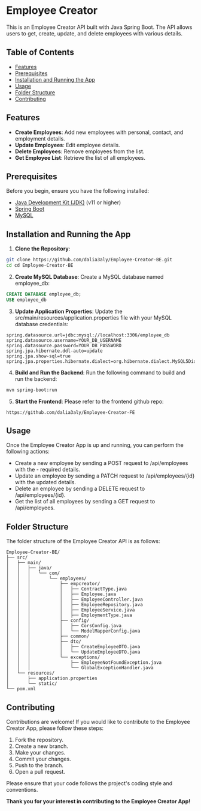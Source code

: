 # Employee Creator

This is an Employee Creator API built with Java Spring Boot. The API allows users to get, create, update, and delete employees with various details.

## Table of Contents

- [Features](#features)
- [Prerequisites](#prerequisites)
- [Installation and Running the App](#installation-and-running-the-app)
- [Usage](#usage)
- [Folder Structure](#folder-structure)
- [Contributing](#contributing)

## Features

- **Create Employees**: Add new employees with personal, contact, and employment details.
- **Update Employees**: Edit employee details.
- **Delete Employees**: Remove employees from the list.
- **Get Employee List**: Retrieve the list of all employees.

## Prerequisites

Before you begin, ensure you have the following installed:

- [Java Development Kit (JDK)](https://www.oracle.com/java/technologies/javase-jdk11-downloads.html) (v11 or higher)
- [Spring Boot](https://spring.io/projects/spring-boot)
- [MySQL](https://www.mysql.com/)

## Installation and Running the App

1. **Clone the Repository**:

```sh
git clone https://github.com/dalia3aly/Employee-Creator-BE.git
cd cd Employee-Creator-BE
```

2. **Create MySQL Database**:
   Create a MySQL database named employee_db:

```sql
CREATE DATABASE employee_db;
USE employee_db
```

3. **Update Application Properties**:
   Update the src/main/resources/application.properties file with your MySQL database credentials:

```properties
spring.datasource.url=jdbc:mysql://localhost:3306/employee_db
spring.datasource.username=YOUR_DB_USERNAME
spring.datasource.password=YOUR_DB_PASSWORD
spring.jpa.hibernate.ddl-auto=update
spring.jpa.show-sql=true
spring.jpa.properties.hibernate.dialect=org.hibernate.dialect.MySQL5Dialect
```

4. **Build and Run the Backend**:
   Run the following command to build and run the backend:

```sh
mvn spring-boot:run
```

5. **Start the Frontend**:
   Please refer to the frontend github repo:

```
https://github.com/dalia3aly/Employee-Creator-FE
```

## Usage

Once the Employee Creator App is up and running, you can perform the following actions:

- Create a new employee by sending a POST request to /api/employees with the - required details.
- Update an employee by sending a PATCH request to /api/employees/{id} with the updated details.
- Delete an employee by sending a DELETE request to /api/employees/{id}.
- Get the list of all employees by sending a GET request to /api/employees.

## Folder Structure

The folder structure of the Employee Creator API is as follows:

```arduino
Employee-Creator-BE/
├── src/
│   ├── main/
│   │   ├── java/
│   │   │   └── com/
│   │   │       └── employees/
│   │   │           ├── empcreator/
│   │   │           │   ├── ContractType.java
│   │   │           │   ├── Employee.java
│   │   │           │   ├── EmployeeController.java
│   │   │           │   ├── EmployeeRepository.java
│   │   │           │   ├── EmployeeService.java
│   │   │           │   ├── EmploymentType.java
│   │   │           ├── config/
│   │   │           │   ├── CorsConfig.java
│   │   │           │   └── ModelMapperConfig.java
│   │   │           ├── common/
│   │   │           ├── dto/
│   │   │           │   ├── CreateEmployeeDTO.java
│   │   │           │   └── UpdateEmployeeDTO.java
│   │   │           └── exceptions/
│   │   │               ├── EmployeeNotFoundException.java
│   │   │               └── GlobalExceptionHandler.java
│   └── resources/
│       ├── application.properties
│       └── static/
└── pom.xml
```

## Contributing

Contributions are welcome! If you would like to contribute to the Employee Creator App, please follow these steps:

1. Fork the repository.
2. Create a new branch.
3. Make your changes.
4. Commit your changes.
5. Push to the branch.
6. Open a pull request.

Please ensure that your code follows the project's coding style and conventions.

**Thank you for your interest in contributing to the Employee Creator App!**
